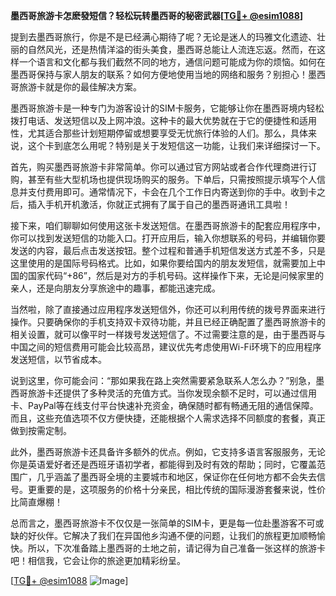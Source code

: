 **墨西哥旅游卡怎麽發短信？轻松玩转墨西哥的秘密武器[[TG💪+ @esim1088](https://t.me/s/esim1088)]**

提到去墨西哥旅行，你是不是已经满心期待了呢？无论是迷人的玛雅文化遗迹、壮丽的自然风光，还是热情洋溢的街头美食，墨西哥总能让人流连忘返。然而，在这样一个语言和文化都与我们截然不同的地方，通信问题可能成为你的烦恼。如何在墨西哥保持与家人朋友的联系？如何方便地使用当地的网络和服务？别担心！墨西哥旅游卡就是你的最佳解决方案。

墨西哥旅游卡是一种专门为游客设计的SIM卡服务，它能够让你在墨西哥境内轻松拨打电话、发送短信以及上网冲浪。这种卡的最大优势就在于它的便捷性和适用性，尤其适合那些计划短期停留或想要享受无忧旅行体验的人们。那么，具体来说，这个卡到底怎么用呢？特别是关于发短信这一功能，让我们来详细探讨一下。

首先，购买墨西哥旅游卡非常简单。你可以通过官方网站或者合作代理商进行订购，甚至有些大型机场也提供现场购买的服务。下单后，只需按照提示填写个人信息并支付费用即可。通常情况下，卡会在几个工作日内寄送到你的手中。收到卡之后，插入手机开机激活，你就正式拥有了属于自己的墨西哥通讯工具啦！

接下来，咱们聊聊如何使用这张卡发送短信。在墨西哥旅游卡的配套应用程序中，你可以找到发送短信的功能入口。打开应用后，输入你想联系的号码，并编辑你要发送的内容，最后点击发送按钮。整个过程和普通手机短信发送方式差不多，只是这里使用的是国际号码格式。比如，如果你要给国内的朋友发短信，就需要加上中国的国家代码“+86”，然后是对方的手机号码。这样操作下来，无论是问候家里的亲人，还是向朋友分享旅途中的趣事，都能迅速完成。

当然啦，除了直接通过应用程序发送短信外，你还可以利用传统的拨号界面来进行操作。只要确保你的手机支持双卡双待功能，并且已经正确配置了墨西哥旅游卡的相关设置，就可以像平时一样拨号发送短信了。不过需要注意的是，由于墨西哥与中国之间的短信费用可能会比较高昂，建议优先考虑使用Wi-Fi环境下的应用程序发送短信，以节省成本。

说到这里，你可能会问：“那如果我在路上突然需要紧急联系人怎么办？”别急，墨西哥旅游卡还提供了多种灵活的充值方式。当你发现余额不足时，可以通过信用卡、PayPal等在线支付平台快速补充资金，确保随时都有畅通无阻的通信保障。而且，这些充值选项不仅方便快捷，还能根据个人需求选择不同额度的套餐，真正做到按需定制。

此外，墨西哥旅游卡还具备许多额外的优点。例如，它支持多语言客服服务，无论你是英语爱好者还是西班牙语初学者，都能得到及时有效的帮助；同时，它覆盖范围广，几乎涵盖了墨西哥全境的主要城市和地区，保证你在任何地方都不会失去信号。更重要的是，这项服务的价格十分亲民，相比传统的国际漫游套餐来说，性价比简直爆棚！

总而言之，墨西哥旅游卡不仅仅是一张简单的SIM卡，更是每一位赴墨游客不可或缺的好伙伴。它解决了我们在异国他乡沟通不便的问题，让我们的旅程更加顺畅愉快。所以，下次准备踏上墨西哥的土地之前，请记得为自己准备一张这样的旅游卡吧！相信我，它会让你的旅途更加精彩纷呈。

[[TG💪+ @esim1088](https://t.me/s/esim1088) ![Image](https://i.postimg.cc/4NQfJmqS/Snipaste-2025-05-13-00-14-12.png)]